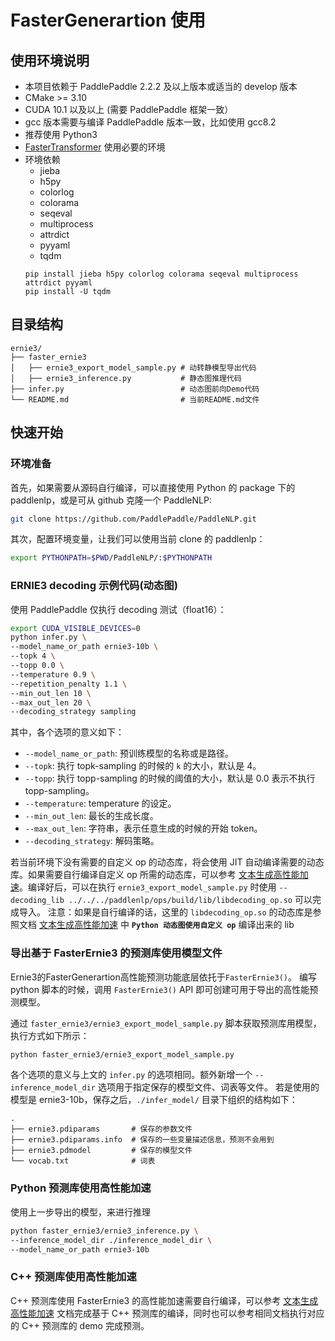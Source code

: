# FasterGenerartion 使用

## 使用环境说明

* 本项目依赖于 PaddlePaddle 2.2.2 及以上版本或适当的 develop 版本
* CMake >= 3.10
* CUDA 10.1 以及以上 (需要 PaddlePaddle 框架一致）
* gcc 版本需要与编译 PaddlePaddle 版本一致，比如使用 gcc8.2
* 推荐使用 Python3
* [FasterTransformer](https://github.com/NVIDIA/FasterTransformer/tree/v4.0#setup) 使用必要的环境
* 环境依赖
  - jieba
  - h5py
  - colorlog
  - colorama
  - seqeval
  - multiprocess
  - attrdict
  - pyyaml
  - tqdm
  ```shell
  pip install jieba h5py colorlog colorama seqeval multiprocess attrdict pyyaml
  pip install -U tqdm
  ```

## 目录结构

```text
ernie3/
├── faster_ernie3
│   ├── ernie3_export_model_sample.py # 动转静模型导出代码
│   ├── ernie3_inference.py           # 静态图推理代码
├── infer.py                          # 动态图前向Demo代码
└── README.md                         # 当前README.md文件
```

## 快速开始

### 环境准备

首先，如果需要从源码自行编译，可以直接使用 Python 的 package 下的 paddlenlp，或是可从 github 克隆一个 PaddleNLP:

``` sh
git clone https://github.com/PaddlePaddle/PaddleNLP.git
```

其次，配置环境变量，让我们可以使用当前 clone 的 paddlenlp：

``` sh
export PYTHONPATH=$PWD/PaddleNLP/:$PYTHONPATH
```

### ERNIE3 decoding 示例代码(动态图)

使用 PaddlePaddle 仅执行 decoding 测试（float16）：

``` sh
export CUDA_VISIBLE_DEVICES=0
python infer.py \
--model_name_or_path ernie3-10b \
--topk 4 \
--topp 0.0 \
--temperature 0.9 \
--repetition_penalty 1.1 \
--min_out_len 10 \
--max_out_len 20 \
--decoding_strategy sampling
```

其中，各个选项的意义如下：
* `--model_name_or_path`: 预训练模型的名称或是路径。
* `--topk`: 执行 topk-sampling 的时候的 `k` 的大小，默认是 4。
* `--topp`: 执行 topp-sampling 的时候的阈值的大小，默认是 0.0 表示不执行 topp-sampling。
* `--temperature`: temperature 的设定。
* `--min_out_len`: 最长的生成长度。
* `--max_out_len`: 字符串，表示任意生成的时候的开始 token。
* `--decoding_strategy`: 解码策略。

若当前环境下没有需要的自定义 op 的动态库，将会使用 JIT 自动编译需要的动态库。如果需要自行编译自定义 op 所需的动态库，可以参考 [文本生成高性能加速](../../../paddlenlp/ops/README.md)。编译好后，可以在执行 `ernie3_export_model_sample.py` 时使用 `--decoding_lib ../../../paddlenlp/ops/build/lib/libdecoding_op.so` 可以完成导入。
注意：如果是自行编译的话，这里的 `libdecoding_op.so` 的动态库是参照文档 [文本生成高性能加速](../../../paddlenlp/ops/README.md) 中 **`Python 动态图使用自定义 op`** 编译出来的 lib

### 导出基于 FasterErnie3 的预测库使用模型文件

Ernie3的FasterGenerartion高性能预测功能底层依托于`FasterErnie3()`。
编写 python 脚本的时候，调用 `FasterErnie3()` API 即可创建可用于导出的高性能预测模型。

通过 `faster_ernie3/ernie3_export_model_sample.py` 脚本获取预测库用模型，执行方式如下所示：

``` sh
python faster_ernie3/ernie3_export_model_sample.py
```

各个选项的意义与上文的 `infer.py` 的选项相同。额外新增一个 `--inference_model_dir` 选项用于指定保存的模型文件、词表等文件。
若是使用的模型是 ernie3-10b，保存之后，`./infer_model/` 目录下组织的结构如下：

``` text
.
├── ernie3.pdiparams       # 保存的参数文件
├── ernie3.pdiparams.info  # 保存的一些变量描述信息，预测不会用到
├── ernie3.pdmodel         # 保存的模型文件
└── vocab.txt              # 词表
```

### Python 预测库使用高性能加速

使用上一步导出的模型，来进行推理

``` sh
python faster_ernie3/ernie3_inference.py \
--inference_model_dir ./inference_model_dir \
--model_name_or_path ernie3-10b
```

### C++ 预测库使用高性能加速

C++ 预测库使用 FasterErnie3 的高性能加速需要自行编译，可以参考 [文本生成高性能加速](../../../paddlenlp/ops/README.md) 文档完成基于 C++ 预测库的编译，同时也可以参考相同文档执行对应的 C++ 预测库的 demo 完成预测。
